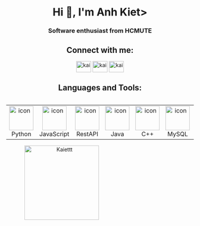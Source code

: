 <h1 align="center">Hi 👋, I'm Anh Kiet>

<h3 align="center">Software enthusiast from HCMUTE</h3>

<h2 align="center">Connect with me:</h2>
<p align="center">
 <a href="https://www.instagram.com/nak.584/" target="blank"><img align="center"
            src="https://raw.githubusercontent.com/rahuldkjain/github-profile-readme-generator/master/src/images/icons/Social/instagram.svg"
            alt="kai" height="30" width="40" /></a>
    <a href="https://www.linkedin.com/in/nguy%E1%BB%85n-anh-ki%E1%BB%87t-976765316/" target="blank"><img align="center"
            src="https://raw.githubusercontent.com/rahuldkjain/github-profile-readme-generator/master/src/images/icons/Social/linked-in-alt.svg"
            alt="kai" height="30" width="40" /></a>
    <a href="https://leetcode.com/u/nguyenanhkiet845/" target="blank"><img align="center"
            src="https://img.shields.io/badge/-LeetCode-FFA116?style=for-the-badge&logo=LeetCode&logoColor=black](https://cdn.iconscout.com/icon/free/png-512/free-leetcode-3521542-2944960.png?f=avif&w=256"
            alt="kai" height="30" width="40" /></a></a>
</p>
<h2 align="center">Languages and Tools:</h2>
<div style="display: flex; align-items: flex-start; align: center">
<table align="center">
  <tr>
    <td align="center" width="96">
        <img src="https://techstack-generator.vercel.app/python-icon.svg" alt="icon" width="65" height="65" />
      <br>Python
    </td>
    <td align="center" width="96">
        <img src="https://techstack-generator.vercel.app/js-icon.svg" alt="icon" width="65" height="65" />
      <br>JavaScript
    </td>
    <td align="center" width="96">
        <img src="https://techstack-generator.vercel.app/restapi-icon.svg" alt="icon" width="65" height="65" />
      <br>RestAPI
    </td>
    <td align="center" width="96">
        <img src="https://techstack-generator.vercel.app/java-icon.svg" alt="icon" width="65" height="65" />
      <br>Java
    </td>
    <td align="center" width="96">
        <img src="https://techstack-generator.vercel.app/cpp-icon.svg" alt="icon" width="65" height="65" />
      <br>C++
    </td>
    <td align="center" width="96">
        <img src="https://techstack-generator.vercel.app/mysql-icon.svg" alt="icon" width="65" height="65" />
      <br>MySQL
    </td>
    <td align="center" width="96"> 
        <img src="https://techstack-generator.vercel.app/github-icon.svg" width="65" height="65" alt="Git" />
      <br>Git
    </td>         
 </tr>
</table>
</div>

<div style="text-align: center;">
  <div style="display: inline-block; height: 100%;">
    <picture>
      <source media="(prefers-color-scheme: dark)" srcset="https://github-readme-stats.vercel.app/api/top-langs?username=Kaiettt&show_icons=true&theme=dracula&locale=en&layout=compact" />
      <source media="(prefers-color-scheme: light)" srcset="https://github-readme-stats.vercel.app/api/top-langs?username=Kaiettt&show_icons=true&locale=en&layout=compact" />
      <img align="left" src="https://github-readme-stats.vercel.app/api/top-langs?username=Kaiettt&show_icons=true&theme=dracula&locale=en&layout=compact" alt="Kaiettt" style="height: 200px;" />
    </picture>
  </div>

  <div style="display: inline-block; height: 100%;">
    <picture>
      <source media="(prefers-color-scheme: dark)" srcset="https://github-readme-stats.vercel.app/api?username=Kaiettt&show_icons=true&theme=dracula&locale=en" />
      <source media="(prefers-color-scheme: light)" srcset="https://github-readme-stats.vercel.app/api?username=Kaiettt&show_icons=true&locale=en" />
      <img align="center" src="https://github-readme-stats.vercel.app/api?username=Kaiettt&show_icons=true&theme=dracula&locale=en" alt="Kaiettt" style="height: 200px;" />
    </picture>
  </div>
</div>



